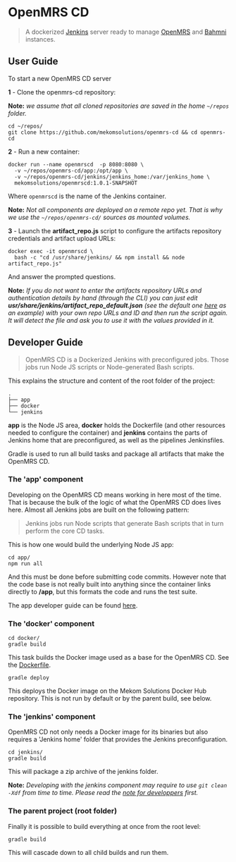 # OpenMRS CD
> A dockerized [Jenkins](https://jenkins.io/) server ready to manage [OpenMRS](https://openmrs.org/) and [Bahmni](https://www.bahmni.org/) instances.

## User Guide

To start a new OpenMRS CD server

**1** - Clone the openmrs-cd repository:

**Note:** _we assume that all cloned repositories are saved in the home `~/repos` folder._
```
cd ~/repos/
git clone https://github.com/mekomsolutions/openmrs-cd && cd openmrs-cd
```

**2** - Run a new container:
```
docker run --name openmrscd  -p 8080:8080 \
  -v ~/repos/openmrs-cd/app:/opt/app \
  -v ~/repos/openmrs-cd/jenkins/jenkins_home:/var/jenkins_home \
  mekomsolutions/openmrscd:1.0.1-SNAPSHOT
```
Where `openmrscd` is the name of the Jenkins container.

**Note:** _Not all components are deployed on a remote repo yet. That is why we use the `~/repos/openmrs-cd/` sources as mounted volumes._

**3** - Launch the **artifact_repo.js** script to configure the artifacts repository credentials and artifact upload URLs:
```
docker exec -it openmrscd \
  bash -c "cd /usr/share/jenkins/ && npm install && node artifact_repo.js"
```
And answer the prompted questions.

**Note:** _If you do not want to enter the artifacts repository URLs and authentication details by hand (through the CLI) you can just edit **usr/share/jenkins/artifact_repo_default.json** (see the default one [here](docker/config/artifact_repo_default.json) as an example) with your own repo URLs and ID and then run the script again. It will detect the file and ask you to use it with the values provided in it._

## Developer Guide

>OpenMRS CD is a Dockerized Jenkins with preconfigured jobs. Those jobs run Node JS scripts or Node-generated Bash scripts.

This explains the structure and content of the root folder of the project:

```
.
├── app
├── docker
└── jenkins
```
**app** is the Node JS area, **docker** holds the Dockerfile (and other resources needed to configure the container) and **jenkins** contains the parts of Jenkins home that are preconfigured, as well as the pipelines Jenkinsfiles.

Gradle is used to run all build tasks and package all artifacts that make the OpenMRS CD.

### The 'app' component
Developing on the OpenMRS CD means working in here most of the time.
That is because the bulk of the logic of what the OpenMRS CD does lives here. Almost all Jenkins jobs are built on the following pattern:
>Jenkins jobs run Node scripts that generate Bash scripts that in turn perform the core CD tasks.

This is how one would build the underlying Node JS app:
```
cd app/
npm run all
```
And this must be done before submitting code commits.
However note that the code base is not really built into anything since the container links directly to **/app**, but this formats the code and runs the test suite.

The app developer guide can be found [here](app/README.md).

### The 'docker' component
```
cd docker/
gradle build
```
This task builds the Docker image used as a base for the OpenMRS CD. See the [Dockerfile](docker/Dockerfile).

```
gradle deploy
```
This deploys the Docker image on the Mekom Solutions Docker Hub repository. This is not run by default or by the parent build, see below.

### The 'jenkins' component

OpenMRS CD not only needs a Docker image for its binaries but also requires a 'Jenkins home' folder that provides the Jenkins preconfiguration.

```
cd jenkins/
gradle build
```
This will package a zip archive of the jenkins folder.

**Note:** _Developing with the jenkins component may require to use `git clean -Xdf` from time to time. Please read the [note for developpers](jenkins/README.md) first._

### The parent project (root folder)

Finally it is possible to build everything at once from the root level:
```
gradle build
```
This will cascade down to all child builds and run them.